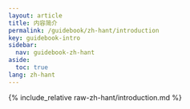 ```yaml
---
layout: article
title: 内容简介
permalink: /guidebook/zh-hant/introduction
key: guidebook-intro
sidebar:
  nav: guidebook-zh-hant
aside:
  toc: true
lang: zh-hant
---
```


{% include_relative raw-zh-hant/introduction.md %}
